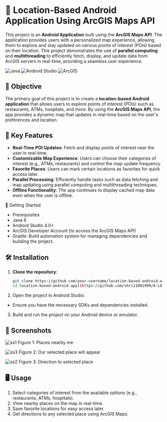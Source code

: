 # 📍 Location-Based Android Application Using ArcGIS Maps API

This project is an **Android Application** built using the **ArcGIS Maps API**. The application provides users with a personalized map experience, allowing them to explore and stay updated on various points of interest (POIs) based on their location. This project demonstrates the use of **parallel computing** and **multithreading** to efficiently fetch, display, and update data from ArcGIS servers in real-time, providing a seamless user experience.

![Java](https://img.shields.io/badge/Java-8-blue)
![Android Studio](https://img.shields.io/badge/Android%20Studio-4.0%2B-green)
![ArcGIS](https://img.shields.io/badge/ArcGIS-API-brightgreen)

## 🎯 Objective

The primary goal of this project is to create a **location-based Android application** that allows users to explore points of interest (POIs) such as restaurants, ATMs, hospitals, and more. By using the **ArcGIS Maps API**, the app provides a dynamic map that updates in real-time based on the user's preferences and location.

## 🌟 Key Features

- **Real-Time POI Updates**: Fetch and display points of interest near the user in real-time.
- **Customizable Map Experience**: Users can choose their categories of interest (e.g., ATMs, restaurants) and control the map update frequency.
- **Favorite Places**: Users can mark certain locations as favorites for quick access later.
- **Parallel Processing**: Efficiently handle tasks such as data fetching and map updating using parallel computing and multithreading techniques.
- **Offline Functionality**: The app continues to display cached map data even when the user is offline.

🚀 Getting Started
- Prerequisites
- Java 8
- Android Studio 4.0+
- ArcGIS Developer Account (to access the ArcGIS Maps API)
- Gradle: Build automation system for managing dependencies and building the project.

## 🛠️ Installation
1. **Clone the repository**:
   ```bash
   git clone https://github.com/your-username/location-based-android-app.git
   cd location-based-android-app](https://github.com/shri11081999/A-LOCATION-BASED-ANDROID-APP.git

2. Open the project in Android Studio:

- Ensure you have the necessary SDKs and dependencies installed.

3. Build and run the project on your Android device or emulator.

## 📸 Screenshots

![ss1](https://github.com/user-attachments/assets/f6d16234-4ccd-454e-82ac-952ac940d9e3)
Figure 1: Places nearby me

![ss3](https://github.com/user-attachments/assets/a80d88fb-fab0-4fbd-9803-8c7881c0ae59)
Figure 2: Our selected place will appear

![ss2](https://github.com/user-attachments/assets/09034a7d-2aee-4a24-b6ba-3ea6d72edd51)
Figure 3: Direction to selected place


## 🖥️ Usage

1. Select categories of interest from the available options (e.g., restaurants, ATMs, hospitals).
2. View nearby places on the map in real-time.
3. Save favorite locations for easy access later.
4. Get directions to any selected place using ArcGIS Maps.


